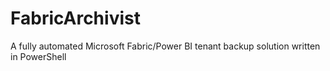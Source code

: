 # FabricArchivist
A fully automated Microsoft Fabric/Power BI tenant backup solution written in PowerShell
